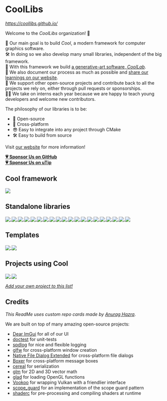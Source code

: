 # CoolLibs

*https://coollibs.github.io/*

Welcome to the *CoolLibs* organization! 🥳

🚀 Our main goal is to build *Cool*, a modern framework for computer graphics software.<br/>
🛠️ In doing so we also develop many small libraries, independent of the big framework.<br/>
🎨 With this framework we build [a generative-art software, *CoolLab*](https://coollibs.github.io/lab).<br/>
📖 We also document our process as much as possible and [share our learnings on our website](https://coollibs.github.io/blog).<br/>
🤗 We support other open-source projects and contribute back to all the projects we rely on, either through pull requests or sponsorships.<br/>
👩‍🏫 We take on interns each year because we are happy to teach young developers and welcome new contributors.<br/>

The philosophy of our libraries is to be:
- 🎁 Open-source
- 🚀 Cross-platform
- 😎 Easy to integrate into any project through CMake
- 🛠️ Easy to build from source

Visit [our website][website] for more information!

[website]: https://coollibs.github.io/

[**💗 Sponsor Us on GitHub**](https://github.com/sponsors/CoolLibs)<br/>
[**💗 Sponsor Us on uTip**](https://utip.io/CoolLab)

## Cool framework

<a href="https://github.com/CoolLibs/Cool">
  <img align="center" src="https://github-readme-stats.vercel.app/api/pin/?username=CoolLibs&repo=Cool&theme=" />
</a>

## Standalone libraries

<a href="https://github.com/CoolLibs/imgui_gradient">
  <img align="center" src="https://github-readme-stats.vercel.app/api/pin/?username=CoolLibs&repo=imgui_gradient" />
</a>

<a href="https://github.com/CoolLibs/algorithms">
  <img align="center" src="https://github-readme-stats.vercel.app/api/pin/?username=CoolLibs&repo=algorithms" />
</a>

<a href="https://github.com/CoolLibs/wafl">
  <img align="center" src="https://github-readme-stats.vercel.app/api/pin/?username=CoolLibs&repo=wafl" />
</a>

<a href="https://github.com/CoolLibs/stringify">
  <img align="center" src="https://github-readme-stats.vercel.app/api/pin/?username=CoolLibs&repo=stringify" />
</a>

<a href="https://github.com/CoolLibs/cmd">
  <img align="center" src="https://github-readme-stats.vercel.app/api/pin/?username=CoolLibs&repo=cmd" />
</a>

<a href="https://github.com/CoolLibs/reg">
  <img align="center" src="https://github-readme-stats.vercel.app/api/pin/?username=CoolLibs&repo=reg" />
</a>

<a href="https://github.com/CoolLibs/serv">
  <img align="center" src="https://github-readme-stats.vercel.app/api/pin/?username=CoolLibs&repo=serv" />
</a>

<a href="https://github.com/CoolLibs/CMakeUtils">
  <img align="center" src="https://github-readme-stats.vercel.app/api/pin/?username=CoolLibs&repo=CMakeUtils" />
</a>

<a href="https://github.com/CoolLibs/tooling">
  <img align="center" src="https://github-readme-stats.vercel.app/api/pin/?username=CoolLibs&repo=tooling" />
</a>

<a href="https://github.com/CoolLibs/img">
  <img align="center" src="https://github-readme-stats.vercel.app/api/pin/?username=CoolLibs&repo=img" />
</a>

<a href="https://github.com/CoolLibs/type_from_string">
  <img align="center" src="https://github-readme-stats.vercel.app/api/pin/?username=CoolLibs&repo=type_from_string" />
</a>

<a href="https://github.com/CoolLibs/cam3d">
  <img align="center" src="https://github-readme-stats.vercel.app/api/pin/?username=CoolLibs&repo=cam3d" />
</a>

<a href="https://github.com/CoolLibs/op">
  <img align="center" src="https://github-readme-stats.vercel.app/api/pin/?username=CoolLibs&repo=op" />
</a>

<a href="https://github.com/CoolLibs/glpp">
  <img align="center" src="https://github-readme-stats.vercel.app/api/pin/?username=CoolLibs&repo=glpp" />
</a>

<a href="https://github.com/CoolLibs/smart">
  <img align="center" src="https://github-readme-stats.vercel.app/api/pin/?username=CoolLibs&repo=smart" />
</a>

<a href="https://github.com/CoolLibs/glpp-extended">
  <img align="center" src="https://github-readme-stats.vercel.app/api/pin/?username=CoolLibs&repo=glpp-extended" />
</a>

<a href="https://github.com/CoolLibs/open_link">
  <img align="center" src="https://github-readme-stats.vercel.app/api/pin/?username=CoolLibs&repo=open_link" />
</a>

<a href="https://github.com/CoolLibs/exe_path">
  <img align="center" src="https://github-readme-stats.vercel.app/api/pin/?username=CoolLibs&repo=exe_path" />
</a>

<a href="https://github.com/CoolLibs/easy-shaderc">
  <img align="center" src="https://github-readme-stats.vercel.app/api/pin/?username=CoolLibs&repo=easy-shaderc" />
</a>

<a href="https://github.com/CoolLibs/Test_GitHub_Action">
  <img align="center" src="https://github-readme-stats.vercel.app/api/pin/?username=CoolLibs&repo=Test_GitHub_Action" />
</a>

## Templates

<a href="https://github.com/CoolLibs/library-template">
  <img align="center" src="https://github-readme-stats.vercel.app/api/pin/?username=CoolLibs&repo=library-template" />
</a>

<a href="https://github.com/CoolLibs/Demo">
  <img align="center" src="https://github-readme-stats.vercel.app/api/pin/?username=CoolLibs&repo=Demo" />
</a>

## Projects using Cool

<a href="https://github.com/CoolLibs/Lab">
  <img align="center" src="https://github-readme-stats.vercel.app/api/pin/?username=CoolLibs&repo=Lab" />
</a>

<a href="https://github.com/CoolLibs/Demo">
  <img align="center" src="https://github-readme-stats.vercel.app/api/pin/?username=CoolLibs&repo=Demo" />
</a>

[*Add your own project to this list!*](https://github.com/CoolLibs/.github/issues)

## Credits

*This ReadMe uses custom repo cards made by [Anurag Hazra](https://github.com/anuraghazra/github-readme-stats)*.

We are built on top of many amazing open-source projects:
- [Dear ImGui](https://github.com/ocornut/imgui) for all of our UI
- [doctest](https://github.com/onqtam/doctest) for unit-tests
- [spdlog](https://github.com/gabime/spdlog) for nice and flexible logging
- [glfw](https://www.glfw.org/) for cross-platform window creation
- [Native File Dialog Extended](https://github.com/btzy/nativefiledialog-extended) for cross-platform file dialogs
- [Boxer](https://github.com/aaronmjacobs/Boxer) for cross-platform message boxes
- [cereal](https://uscilab.github.io/cereal/) for serialization
- [glm](https://github.com/g-truc/glm) for 2D and 3D vector math
- [glad](https://glad.dav1d.de/) for loading OpenGL functions
- [Vookoo](https://github.com/andy-thomason/Vookoo) for wrapping Vulkan with a friendlier interface
- [scope_guard](https://github.com/ricab/scope_guard) for an implementation of the scope guard pattern
- [shaderc](https://github.com/google/shaderc) for pre-processing and compiling shaders at runtime
